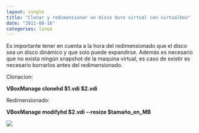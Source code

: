 ```yaml
---
layout: single
title: "Clonar y redimensionar un disco duro virtual con virtualbox"
date: "2011-08-16"
categories: linux
---
```


Es importante tener en cuenta a la hora del redimensionado que el disco sea un disco dinámico y que solo puede expandirse. Además es necesario que no exista ningún snapshot de la maquina virtual, es caso de existir es necesario borrarlos antes del redimensionado.  
  
Clonacion:  
  
**VBoxManage clonehd $1.vdi $2.vdi**  
  
Redimensionado:  
  
**VBoxManage modifyhd $2.vdi --resize $tamaño\_en\_MB**

![](https://blogger.googleusercontent.com/tracker/3262098284547378612-7423038765042317544?l=tablondesastre.blogspot.com)
